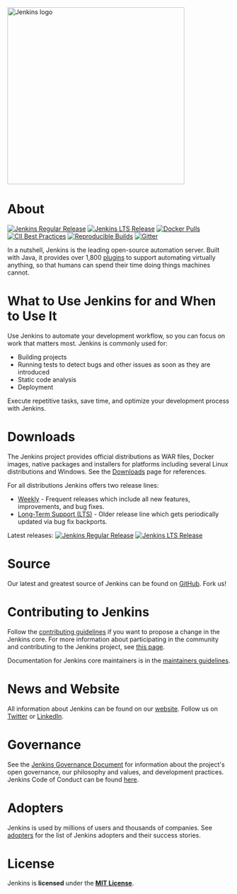  <a href="https://jenkins.io">
    <img width="400" src="https://www.jenkins.io/images/jenkins-logo-title-dark.svg" alt="Jenkins logo"> 
</a>

# About

[![Jenkins Regular Release](https://img.shields.io/endpoint?url=https%3A%2F%2Fwww.jenkins.io%2Fchangelog%2Fbadge.json)](https://www.jenkins.io/changelog)
[![Jenkins LTS Release](https://img.shields.io/endpoint?url=https%3A%2F%2Fwww.jenkins.io%2Fchangelog-stable%2Fbadge.json)](https://www.jenkins.io/changelog-stable)
[![Docker Pulls](https://img.shields.io/docker/pulls/jenkins/jenkins.svg)](https://hub.docker.com/r/jenkins/jenkins/)
[![CII Best Practices](https://bestpractices.coreinfrastructure.org/projects/3538/badge)](https://bestpractices.coreinfrastructure.org/projects/3538)
[![Reproducible Builds](https://img.shields.io/badge/Reproducible_Builds-ok-green)](https://maven.apache.org/guides/mini/guide-reproducible-builds.html)
[![Gitter](https://img.shields.io/gitter/room/jenkinsci/jenkins)](https://app.gitter.im/#/room/#jenkinsci_jenkins:gitter.im)

In a nutshell, Jenkins is the leading open-source automation server.
Built with Java, it provides over 1,800 [plugins](https://plugins.jenkins.io/) to support automating virtually anything,
so that humans can spend their time doing things machines cannot.

# What to Use Jenkins for and When to Use It

Use Jenkins to automate your development workflow, so you can focus on work that matters most. Jenkins is commonly used for:

- Building projects
- Running tests to detect bugs and other issues as soon as they are introduced
- Static code analysis
- Deployment

Execute repetitive tasks, save time, and optimize your development process with Jenkins.

# Downloads

The Jenkins project provides official distributions as WAR files, Docker images, native packages and installers for platforms including several Linux distributions and Windows.
See the [Downloads](https://www.jenkins.io/download) page for references.

For all distributions Jenkins offers two release lines:

- [Weekly](https://www.jenkins.io/download/weekly/) -
  Frequent releases which include all new features, improvements, and bug fixes.
- [Long-Term Support (LTS)](https://www.jenkins.io/download/lts/) -
  Older release line which gets periodically updated via bug fix backports.

Latest releases:
[![Jenkins Regular Release](https://img.shields.io/endpoint?url=https%3A%2F%2Fwww.jenkins.io%2Fchangelog%2Fbadge.json)](https://www.jenkins.io/changelog)
[![Jenkins LTS Release](https://img.shields.io/endpoint?url=https%3A%2F%2Fwww.jenkins.io%2Fchangelog-stable%2Fbadge.json)](https://www.jenkins.io/changelog-stable)

# Source

Our latest and greatest source of Jenkins can be found on [GitHub](https://github.com/jenkinsci/jenkins). Fork us!

# Contributing to Jenkins

Follow the [contributing guidelines](CONTRIBUTING.md) if you want to propose a change in the Jenkins core.
For more information about participating in the community and contributing to the Jenkins project,
see [this page](https://www.jenkins.io/participate/).

Documentation for Jenkins core maintainers is in the [maintainers guidelines](docs/MAINTAINERS.adoc).

# News and Website

All information about Jenkins can be found on our [website](https://www.jenkins.io/).
Follow us on [Twitter](https://twitter.com/jenkinsci) or [LinkedIn](https://www.linkedin.com/company/jenkins-project/).

# Governance

See the [Jenkins Governance Document](https://www.jenkins.io/project/governance/) for information about the project's open governance, our philosophy and values, and development practices.
Jenkins Code of Conduct can be found [here](https://www.jenkins.io/project/conduct/).

# Adopters

Jenkins is used by millions of users and thousands of companies.
See [adopters](https://www.jenkins.io/project/adopters/) for the list of Jenkins adopters and their success stories.

# License

Jenkins is **licensed** under the **[MIT License](LICENSE.txt)**.
